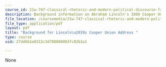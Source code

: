 ```yaml
---
course_id: 21w-747-classical-rhetoric-and-modern-political-discourse-fall-2009
description: Background information on Abraham Lincoln's 1860 Cooper Union address.
file_location: /coursemedia/21w-747-classical-rhetoric-and-modern-political-discourse-fall-2009/27dd6b1e8312c3d708080003fc02b1a1_MIT21W_747_01F09_study05.pdf
file_type: application/pdf
layout: pdf
title: "Background for Lincoln\u2019s Cooper Union Address "
type: course
uid: 27dd6b1e8312c3d708080003fc02b1a1

---
```

None